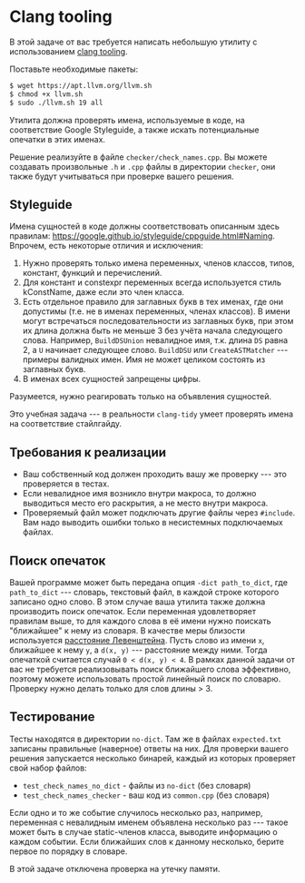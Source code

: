 # Clang tooling

В этой задаче от вас требуется написать небольшую утилиту с использованием
[clang tooling](https://clang.llvm.org/docs/LibTooling.html).

Поставьте необходимые пакеты:
```bash
$ wget https://apt.llvm.org/llvm.sh
$ chmod +x llvm.sh
$ sudo ./llvm.sh 19 all
```

Утилита должна проверять имена, используемые в коде, на соответствие Google Styleguide,
а также искать потенциальные опечатки в этих именах.

Решение реализуйте в файле `checker/check_names.cpp`.
Вы можете создавать произвольные `.h` и `.cpp` файлы
в директории `checker`, они также будут
учитываться при проверке вашего решения.

## Styleguide

Имена сущностей в коде должны соответствовать описанным здесь правилам:
https://google.github.io/styleguide/cppguide.html#Naming.
Впрочем, есть некоторые отличия и исключения:

1. Нужно проверять только имена переменных, членов классов, типов, констант,
функций и перечислений.
2. Для констант и constexpr переменных всегда используется стиль kConstName,
даже если это член класса.
3. Есть отдельное правило для заглавных букв в тех именах, где они допустимы
(т.е. не в именах переменных, членах классов). В имени
могут встречаться последовательности из заглавных букв,
при этом их длина должна быть не меньше 3 без учёта начала следующего слова.
Например, `BuildDSUnion` невалидное имя, т.к. длина `DS` равна 2,
а `U` начинает следующее слово. `BuildDSU` или
`CreateASTMatcher` --- примеры валидных имен.
Имя не может целиком состоять из заглавных букв.
4. В именах всех сущностей запрещены цифры.

Разумеется, нужно реагировать только на объявления сущностей.

Это учебная задача --- в реальности `clang-tidy`
умеет проверять имена на соответствие стайлгайду.

## Требования к реализации
* Ваш собственный код должен проходить вашу же проверку --- это проверяется в тестах.
* Если невалидное имя возникло внутри макроса, то должно выводиться место его раскрытия,
а не место внутри макроса.
* Проверяемый файл может подключать другие файлы через `#include`.
Вам надо выводить ошибки только в несистемных подключаемых файлах.

## Поиск опечаток

Вашей программе может быть передана опция `-dict path_to_dict`, где `path_to_dict` ---
словарь, текстовый файл, в каждой строке которого
записано одно слово. В этом случае ваша утилита также должна производить поиск опечаток.
Если переменная удовлетворяет правилам выше,
то для каждого слова в её имени нужно поискать "ближайшее" к нему из словаря.
В качестве меры близости используется
[расстояние Левенштейна](https://en.wikipedia.org/wiki/Levenshtein_distance).
Пусть слово из имени `x`, ближайшее к нему `y`,
а `d(x, y)` --- расстояние между ними.
Тогда опечаткой считается случай `0 < d(x, y) < 4`.
В рамках данной задачи от вас не требуется реализовывать поиск ближайшего слова
эффективно, поэтому можете использовать простой линейный поиск по словарю.
Проверку нужно делать только для слов длины > 3.

## Тестирование

Тесты находятся в директории `no-dict`.
Там же в файлах `expected.txt` записаны правильные (наверное) ответы на них.
Для проверки вашего решения запускается несколько бинарей, каждый из которых
проверяет свой набор файлов:

* `test_check_names_no_dict` - файлы из `no-dict` (без словаря)
* `test_check_names_checker` - ваш код из `common.cpp` (без словаря)

Если одно и то же событие случилось несколько раз, например,
переменная с невалидным именем объявлена несколько раз --- такое
может быть в случае static-членов класса, выводите информацию о каждом событии.
Если ближайших слов к данному несколько, берите
первое по порядку в словаре.

В этой задаче отключена проверка на утечку памяти.
